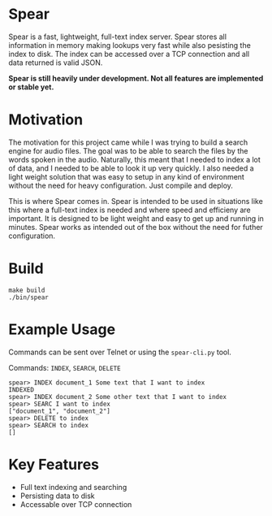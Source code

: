 # Spear

Spear is a fast, lightweight, full-text index server. Spear stores all information in memory making lookups very fast while also pesisting the index to disk. The index can be accessed over a TCP connection and all data returned is valid JSON.

**Spear is still heavily under development. Not all features are implemented or stable yet.**

# Motivation

The motivation for this project came while I was trying to build a search engine for audio files. The goal was to be able to search the files by the words spoken in the audio. Naturally, this meant that I needed to index a lot of data, and I needed to be able to look it up very quickly. I also needed a light weight solution that was easy to setup in 
any kind of environment without the need for heavy configuration. Just compile and deploy. 

This is where Spear comes in. Spear is intended to be used in situations like this where a full-text index is needed and where speed and efficieny are important. It is designed to be light weight and easy to get up and running in minutes. Spear works as intended out of the box without the need for futher configuration. 

# Build

```
make build
./bin/spear
```

# Example Usage

Commands can be sent over Telnet or using the `spear-cli.py` tool.  

Commands: `INDEX`, `SEARCH`, `DELETE`

```
spear> INDEX document_1 Some text that I want to index
INDEXED
spear> INDEX document_2 Some other text that I want to index
spear> SEARC I want to index
["document_1", "document_2"]
spear> DELETE to index
spear> SEARCH to index
[]
```

# Key Features

- Full text indexing and searching
- Persisting data to disk
- Accessable over TCP connection
